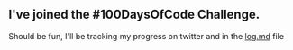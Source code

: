 ## I've joined the #100DaysOfCode Challenge.

Should be fun, I'll be tracking my progress on twitter and in the [log.md](log.md) file
